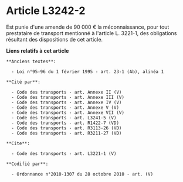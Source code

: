 # Article L3242-2

Est punie d'une amende de 90 000 € la méconnaissance, pour tout prestataire de transport mentionné à l'article L. 3221-1, des
obligations résultant des dispositions de cet article.

**Liens relatifs à cet article**

	**Anciens textes**:

	  - Loi n°95-96 du 1 février 1995 - art. 23-1 (Ab), alinéa 1

	**Cité par**:

	  - Code des transports - art. Annexe II (V)
	  - Code des transports - art. Annexe III (V)
	  - Code des transports - art. Annexe IV (V)
	  - Code des transports - art. Annexe V (V)
	  - Code des transports - art. Annexe VII (V)
	  - Code des transports - art. L3241-5 (V)
	  - Code des transports - art. R1422-7 (VD)
	  - Code des transports - art. R3113-26 (VD)
	  - Code des transports - art. R3211-27 (VD)

	**Cite**:

	  - Code des transports - art. L3221-1 (V)

	**Codifié par**:

	  - Ordonnance n°2010-1307 du 28 octobre 2010 - art. (V)
